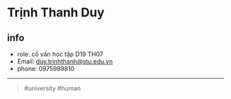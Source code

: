 # Trịnh Thanh Duy

## info

- role: cố vấn học tập D19 TH07
- Email: duy.trinhthanh@stu.edu.vn
- phone: 0975989810

---
> #university #human
